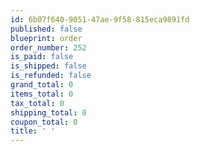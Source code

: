 ```yaml
---
id: 6b07f640-9051-47ae-9f58-815eca9891fd
published: false
blueprint: order
order_number: 252
is_paid: false
is_shipped: false
is_refunded: false
grand_total: 0
items_total: 0
tax_total: 0
shipping_total: 0
coupon_total: 0
title: ' '
---
```

